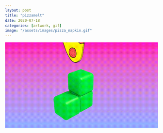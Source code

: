 ```yaml
---
layout: post
title: "pizzamelt"
date: 2020-07-18
categories: [artwork, gif]
image: "/assets/images/pizza_napkin.gif"
---
```


<img src="/assets/images/pizza_napkin.gif" >
